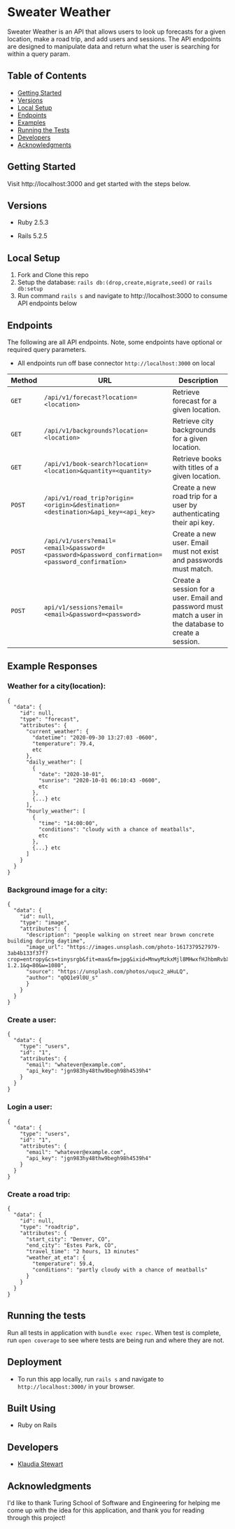 # Sweater Weather 

Sweater Weather is an API that allows users to look up forecasts for a given location, make a road trip, and add users and sessions. The API endpoints are designed to manipulate data and return what the user is searching for within a query param. 

## Table of Contents

  - [Getting Started](#getting-started)
  - [Versions](#versions)
  - [Local Setup](#local-setup)
  - [Endpoints](#endpoints)
  - [Examples](#examples)
  - [Running the Tests](#running-the-tests)
  - [Developers](#developers)
  - [Acknowledgments](#acknowledgments)

## Getting Started

Visit http://localhost:3000 and get started with the steps below. 

## Versions

- Ruby 2.5.3

- Rails 5.2.5

## Local Setup

1. Fork and Clone this repo
2. Setup the database: `rails db:(drop,create,migrate,seed)` or `rails db:setup`
3. Run command `rails s` and navigate to http://localhost:3000 to consume API endpoints below 

## Endpoints 
The following are all API endpoints. Note, some endpoints have optional or required query parameters.
 - All endpoints run off base connector `http://localhost:3000` on local

| Method   | URL                                      | Description                              |
| -------- | ---------------------------------------- | ---------------------------------------- |
| `GET`    | `/api/v1/forecast?location=<location>`                             | Retrieve forecast for a given location.                      |
| `GET`   | `/api/v1/backgrounds?location=<location>`                             | Retrieve city backgrounds for a given location.                       |
| `GET`    | `/api/v1/book-search?location=<location>&quantity=<quantity>`                          | Retrieve books with titles of a given location.                       |
| `POST`  | `/api/v1/road_trip?origin=<origin>&destination=<destination>&api_key=<api_key>`                          | Create a new road trip for a user by authenticating their api key.                 |
| `POST`   | `/api/v1/users?email=<email>&password=<password>&password_confirmation=<password_confirmation>`                 | Create a new user. Email must not exist and passwords must match.                 |
| `POST`   | `api/v1/sessions?email=<email>&password=<password>` | Create a session for a user. Email and password must match a user in the database to create a session. | 

## Example Responses 

### Weather for a city(location): 

``` 
{
  "data": {
    "id": null,
    "type": "forecast",
    "attributes": {
      "current_weather": {
        "datetime": "2020-09-30 13:27:03 -0600",
        "temperature": 79.4,
        etc
      },
      "daily_weather": [
        {
          "date": "2020-10-01",
          "sunrise": "2020-10-01 06:10:43 -0600",
          etc
        },
        {...} etc
      ],
      "hourly_weather": [
        {
          "time": "14:00:00",
          "conditions": "cloudy with a chance of meatballs",
          etc
        },
        {...} etc
      ]
    }
  }
}
``` 

### Background image for a city: 

``` 
{
  "data": {
    "id": null,
    "type": "image",
    "attributes": {
      "description": "people walking on street near brown concrete building during daytime",
      "image_url": "https://images.unsplash.com/photo-1617379527979-3ab4b133f37f?     crop=entropy&cs=tinysrgb&fit=max&fm=jpg&ixid=MnwyMzkxMjl8MHwxfHJhbmRvbXx8fHx8fHx8fDE2MjM4MTE2MjQ&ixlib=rb-1.2.1&q=80&w=1080",
      "source": "https://unsplash.com/photos/uquc2_aHuLQ",
      "author": "qOQ1e9l0U_s"
      }
    }
  }
}
``` 

### Create a user: 
``` 
{
  "data": {
    "type": "users",
    "id": "1",
    "attributes": {
      "email": "whatever@example.com",
      "api_key": "jgn983hy48thw9begh98h4539h4"
    }
  }
}
``` 
### Login a user:
```
{
  "data": {
    "type": "users",
    "id": "1",
    "attributes": {
      "email": "whatever@example.com",
      "api_key": "jgn983hy48thw9begh98h4539h4"
    }
  }
}
```
### Create a road trip: 
```
{
  "data": {
    "id": null,
    "type": "roadtrip",
    "attributes": {
      "start_city": "Denver, CO",
      "end_city": "Estes Park, CO",
      "travel_time": "2 hours, 13 minutes"
      "weather_at_eta": {
        "temperature": 59.4,
        "conditions": "partly cloudy with a chance of meatballs"
      }
    }
  }
}
```

## Running the tests

Run all tests in application with `bundle exec rspec`. When test is complete, run `open coverage` to see where tests are being run and where they are not.

## Deployment

- To run this app locally, run `rails s` and navigate to `http://localhost:3000/` in your browser.

## Built Using

  - Ruby on Rails

## Developers

- [Klaudia Stewart](https://github.com/klaudiastewart)

## Acknowledgments

I'd like to thank Turing School of Software and Engineering for helping me come up with the idea for this application, and thank you for reading through this project!

